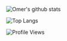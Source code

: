 ![Omer's github stats](https://github-readme-stats.vercel.app/api?username=omerferhatt&show_icons=true&theme=dracula)

![Top Langs](https://github-readme-stats.vercel.app/api/top-langs/?username=omerferhatt&layout=compact&theme=dracula)


![Profile Views](https://komarev.com/ghpvc/?username=omerferhatt&color=gray)
